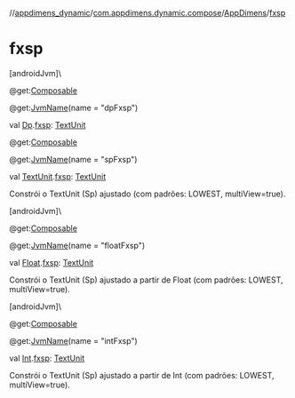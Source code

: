 //[appdimens_dynamic](../../../index.md)/[com.appdimens.dynamic.compose](../index.md)/[AppDimens](index.md)/[fxsp](fxsp.md)

# fxsp

[androidJvm]\

@get:[Composable](https://developer.android.com/reference/kotlin/androidx/compose/runtime/Composable.html)

@get:[JvmName](https://kotlinlang.org/api/core/kotlin-stdlib/kotlin.jvm/-jvm-name/index.html)(name = &quot;dpFxsp&quot;)

val [Dp](https://developer.android.com/reference/kotlin/androidx/compose/ui/unit/Dp.html).[fxsp](fxsp.md): [TextUnit](https://developer.android.com/reference/kotlin/androidx/compose/ui/unit/TextUnit.html)

@get:[Composable](https://developer.android.com/reference/kotlin/androidx/compose/runtime/Composable.html)

@get:[JvmName](https://kotlinlang.org/api/core/kotlin-stdlib/kotlin.jvm/-jvm-name/index.html)(name = &quot;spFxsp&quot;)

val [TextUnit](https://developer.android.com/reference/kotlin/androidx/compose/ui/unit/TextUnit.html).[fxsp](fxsp.md): [TextUnit](https://developer.android.com/reference/kotlin/androidx/compose/ui/unit/TextUnit.html)

Constrói o TextUnit (Sp) ajustado (com padrões: LOWEST, multiView=true).

[androidJvm]\

@get:[Composable](https://developer.android.com/reference/kotlin/androidx/compose/runtime/Composable.html)

@get:[JvmName](https://kotlinlang.org/api/core/kotlin-stdlib/kotlin.jvm/-jvm-name/index.html)(name = &quot;floatFxsp&quot;)

val [Float](https://kotlinlang.org/api/core/kotlin-stdlib/kotlin/-float/index.html).[fxsp](fxsp.md): [TextUnit](https://developer.android.com/reference/kotlin/androidx/compose/ui/unit/TextUnit.html)

Constrói o TextUnit (Sp) ajustado a partir de Float (com padrões: LOWEST, multiView=true).

[androidJvm]\

@get:[Composable](https://developer.android.com/reference/kotlin/androidx/compose/runtime/Composable.html)

@get:[JvmName](https://kotlinlang.org/api/core/kotlin-stdlib/kotlin.jvm/-jvm-name/index.html)(name = &quot;intFxsp&quot;)

val [Int](https://kotlinlang.org/api/core/kotlin-stdlib/kotlin/-int/index.html).[fxsp](fxsp.md): [TextUnit](https://developer.android.com/reference/kotlin/androidx/compose/ui/unit/TextUnit.html)

Constrói o TextUnit (Sp) ajustado a partir de Int (com padrões: LOWEST, multiView=true).